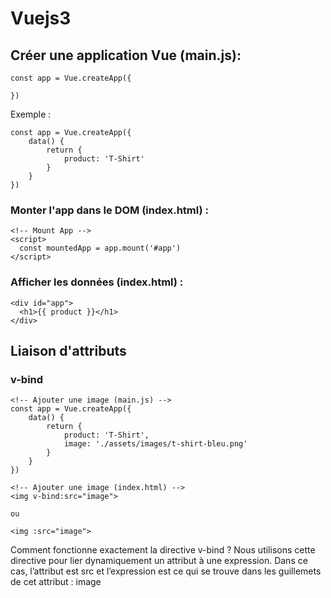 # Vuejs3

## Créer une application Vue (main.js):

```
const app = Vue.createApp({

})
```

Exemple :

```
const app = Vue.createApp({
    data() {
        return {
            product: 'T-Shirt'
        }
    }
})
```

### Monter l'app dans le DOM (index.html) :
```
<!-- Mount App -->
<script>
  const mountedApp = app.mount('#app')
</script>
```
### Afficher les données (index.html) :
```
<div id="app">
  <h1>{{ product }}</h1>
</div>
```
## Liaison d'attributs
### v-bind

```
<!-- Ajouter une image (main.js) -->
const app = Vue.createApp({
    data() {
        return {
            product: 'T-Shirt',
            image: './assets/images/t-shirt-bleu.png'
        }
    }
})
```
```
<!-- Ajouter une image (index.html) -->
<img v-bind:src="image">

ou

<img :src="image">
```
Comment fonctionne exactement la directive v-bind ? Nous utilisons cette directive pour lier dynamiquement un attribut à une expression. Dans ce cas, l’attribut est src et l’expression est ce qui se trouve dans les guillemets de cet attribut : image
